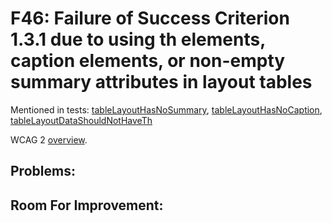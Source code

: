 
# F46: Failure of Success Criterion 1.3.1 due to using th elements, caption elements, or non-empty summary attributes in layout tables

Mentioned in tests: [tableLayoutHasNoSummary](https://github.com/quailjs/quail/blob/2.2.15/src/js/custom/tableLayoutHasNoSummary.js), [tableLayoutHasNoCaption](https://github.com/quailjs/quail/blob/2.2.15/src/js/custom/tableLayoutHasNoCaption.js), [tableLayoutDataShouldNotHaveTh](https://github.com/quailjs/quail/blob/2.2.15/src/js/custom/tableLayoutDataShouldNotHaveTh.js)

WCAG 2 [overview](http://www.w3.org/TR/2015/NOTE-WCAG20-TECHS-20150226/F46).

## Problems:

## Room For Improvement:


